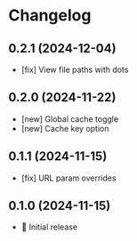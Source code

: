 # Changelog

## 0.2.1 (2024-12-04)

- [fix] View file paths with dots

## 0.2.0 (2024-11-22)

- [new] Global cache toggle
- [new] Cache key option

## 0.1.1 (2024-11-15)

- [fix] URL param overrides

## 0.1.0 (2024-11-15)

- 🚀 Initial release
